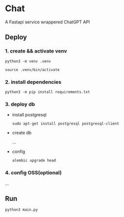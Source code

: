 # Chat
A Fastapi service wrappered ChatGPT API

## Deploy

### 1. create && activate venv
`python3 -m venv .venv`

`source .venv/bin/activate`

### 2. install dependencies
`python3 -m pip install requirements.txt`

### 3. deploy db
* install postgresql

    `sudo apt-get install postgresql postgresql-client`

* create db

    ...

* config

    `alembic upgrade head`

### 4. config OSS(optional)
...

## Run
`python3 main.py`
